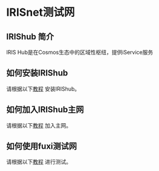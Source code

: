 # IRISnet测试网

## IRIShub 简介

IRIS Hub是在Cosmos生态中的区域性枢纽，提供iService服务

## 如何安装IRIShub  

请根据以下[教程](../software/How-to-install-Irishub.md) 安装IRIShub。

## 如何加入IRIShub主网


请根据以下[教程](Join-the-Mainnet.md) 加入主网。


## 如何使用fuxi测试网


请根据以下[教程](Join-the-Testnet.md) 进行测试。
